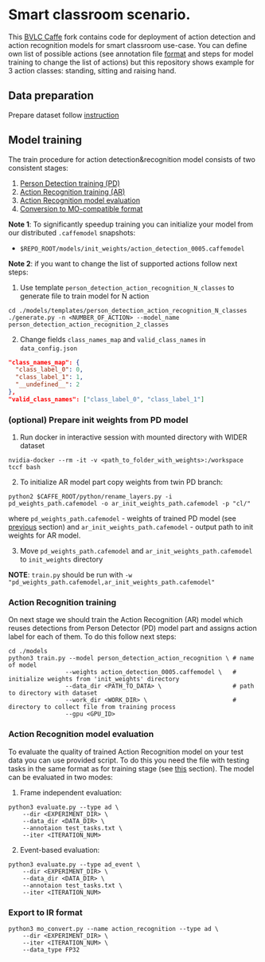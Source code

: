 # Smart classroom scenario.
This [BVLC Caffe](https://github.com/BVLC/caffe) fork contains code for deployment of action detection and action recognition models for smart classroom use-case. You can define own list of possible actions (see annotation file [format]() and steps for model training to change the list of actions) but this repository shows example for 3 action classes: standing, sitting and raising hand.


## Data preparation
Prepare dataset follow [instruction](./README_DATA.md)


## Model training
The train procedure for action detection&recognition model consists of two consistent stages:
 1. [Person Detection training (PD)](./README_PD.md)
 2. [Action Recognition training (AR)](#action-recognition-training)
 3. [Action Recognition model evaluation](#action-recognition-model-evaluation)
 4. [Conversion to MO-compatible format](#conversion-to-mo-compatible-format)


**Note 1**: To significantly speedup training you can initialize your model from our distributed `.caffemodel` snapshots:
 * `$REPO_ROOT/models/init_weights/action_detection_0005.caffemodel`

**Note 2**: if you want to change the list of supported actions follow next steps:

1. Use template `person_detection_action_recognition_N_classes` to generate file to train model for N action
```Shell
cd ./models/templates/person_detection_action_recognition_N_classes
./generate.py -n <NUMBER_OF_ACTION> --model_name person_detection_action_recognition_2_classes
```

2. Change fields `class_names_map` and `valid_class_names` in `data_config.json`
```json
"class_names_map": {
  "class_label_0": 0,
  "class_label_1": 1,
  "__undefined__": 2
},
"valid_class_names": ["class_label_0", "class_label_1"]
```


### (optional) Prepare init weights from PD model
1. Run docker in interactive session with mounted directory with WIDER dataset
```Shell
nvidia-docker --rm -it -v <path_to_folder_with_weights>:/workspace tccf bash
```

2. To initialize AR model part copy weights from twin PD branch:
```Shell
python2 $CAFFE_ROOT/python/rename_layers.py -i pd_weights_path.cafemodel -o ar_init_weights_path.cafemodel -p "cl/"
```
where `pd_weights_path.cafemodel` - weights of trained PD model (see [previous](#person-detection-training) section) and `ar_init_weights_path.cafemodel` - output path to init weights for AR model.


3. Move `pd_weights_path.cafemodel` and `ar_init_weights_path.cafemodel` to `init_weights` directory

**NOTE**: `train.py` should be run with `-w "pd_weights_path.cafemodel,ar_init_weights_path.cafemodel"`


### Action Recognition training
On next stage we should train the Action Recognition (AR) model which reuses detections from Person Detector (PD) model part and assigns action label for each of them. To do this follow next steps:

```Shell
cd ./models
python3 train.py --model person_detection_action_recognition \ # name of model
                --weights action_detection_0005.caffemodel \   # initialize weights from 'init_weights' directory
                --data_dir <PATH_TO_DATA> \                    # path to directory with dataset
                --work_dir <WORK_DIR> \                        # directory to collect file from training process
                --gpu <GPU_ID>
```


### Action Recognition model evaluation
To evaluate the quality of trained Action Recognition model on your test data you can use provided script. To do this you need the file with testing tasks in the same format as for training stage (see [this](#train-tasks-file-format) section). The model can be evaluated in two modes:

1. Frame independent evaluation:
```Shell
python3 evaluate.py --type ad \
    --dir <EXPERIMENT_DIR> \
    --data_dir <DATA_DIR> \
    --annotaion test_tasks.txt \
    --iter <ITERATION_NUM>
```

2. Event-based evaluation:
```Shell
python3 evaluate.py --type ad_event \
    --dir <EXPERIMENT_DIR> \
    --data_dir <DATA_DIR> \
    --annotaion test_tasks.txt \
    --iter <ITERATION_NUM>
```

### Export to IR format

```Shell
python3 mo_convert.py --name action_recognition --type ad \
    --dir <EXPERIMENT_DIR> \
    --iter <ITERATION_NUM> \
    --data_type FP32
```
